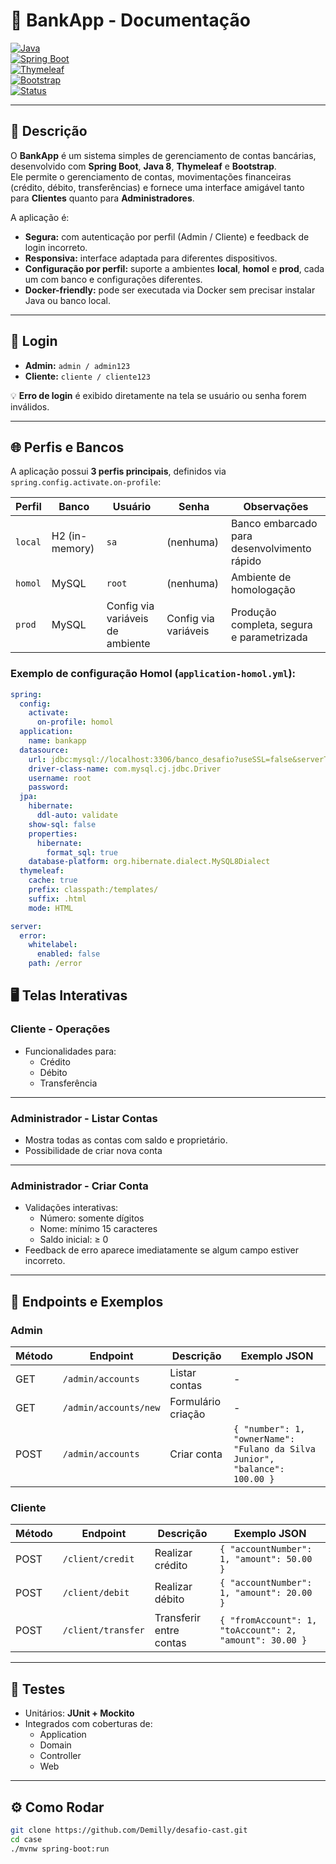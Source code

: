 # 🏦 BankApp - Documentação

[![Java](https://img.shields.io/badge/Java-8-blue)](https://www.oracle.com/java/)  
[![Spring Boot](https://img.shields.io/badge/Spring_Boot-2.7.18-green)](https://spring.io/projects/spring-boot)  
[![Thymeleaf](https://img.shields.io/badge/Thymeleaf-3.1-orange)](https://www.thymeleaf.org/)  
[![Bootstrap](https://img.shields.io/badge/Bootstrap-5.3-purple)](https://getbootstrap.com/)  
[![Status](https://img.shields.io/badge/status-active-brightgreen)](#)

---

## 📖 Descrição

O **BankApp** é um sistema simples de gerenciamento de contas bancárias, desenvolvido com **Spring Boot**, **Java 8**, **Thymeleaf** e **Bootstrap**.  
Ele permite o gerenciamento de contas, movimentações financeiras (crédito, débito, transferências) e fornece uma interface amigável tanto para **Clientes** quanto para **Administradores**.

A aplicação é:

- **Segura:** com autenticação por perfil (Admin / Cliente) e feedback de login incorreto.
- **Responsiva:** interface adaptada para diferentes dispositivos.
- **Configuração por perfil:** suporte a ambientes **local**, **homol** e **prod**, cada um com banco e configurações diferentes.
- **Docker-friendly:** pode ser executada via Docker sem precisar instalar Java ou banco local.

---

## 🔑 Login

- **Admin:** `admin / admin123`
- **Cliente:** `cliente / cliente123`

💡 **Erro de login** é exibido diretamente na tela se usuário ou senha forem inválidos.

---

## 🌐 Perfis e Bancos

A aplicação possui **3 perfis principais**, definidos via `spring.config.activate.on-profile`:

| Perfil  | Banco | Usuário | Senha | Observações |
|---------|-------|---------|-------|-------------|
| `local` | H2 (in-memory) | `sa` | (nenhuma) | Banco embarcado para desenvolvimento rápido |
| `homol` | MySQL | `root` | (nenhuma) | Ambiente de homologação |
| `prod`  | MySQL | Config via variáveis de ambiente | Config via variáveis | Produção completa, segura e parametrizada |

### Exemplo de configuração Homol (`application-homol.yml`):

```yaml
spring:
  config:
    activate:
      on-profile: homol
  application:
    name: bankapp
  datasource:
    url: jdbc:mysql://localhost:3306/banco_desafio?useSSL=false&serverTimezone=UTC
    driver-class-name: com.mysql.cj.jdbc.Driver
    username: root
    password:
  jpa:
    hibernate:
      ddl-auto: validate
    show-sql: false
    properties:
      hibernate:
        format_sql: true
    database-platform: org.hibernate.dialect.MySQL8Dialect
  thymeleaf:
    cache: true
    prefix: classpath:/templates/
    suffix: .html
    mode: HTML

server:
  error:
    whitelabel:
      enabled: false
    path: /error
````

## 🖥️ Telas Interativas

### Cliente - Operações

- Funcionalidades para:
    - Crédito
    - Débito
    - Transferência

---

### Administrador - Listar Contas

- Mostra todas as contas com saldo e proprietário.
- Possibilidade de criar nova conta

---

### Administrador - Criar Conta

- Validações interativas:
    - Número: somente dígitos
    - Nome: mínimo 15 caracteres
    - Saldo inicial: ≥ 0
- Feedback de erro aparece imediatamente se algum campo estiver incorreto.

---

## 🚀 Endpoints e Exemplos

### Admin

| Método | Endpoint              | Descrição          | Exemplo JSON                                                                |
|--------|-----------------------|--------------------|-----------------------------------------------------------------------------|
| GET    | `/admin/accounts`     | Listar contas      | -                                                                           |
| GET    | `/admin/accounts/new` | Formulário criação | -                                                                           |
| POST   | `/admin/accounts`     | Criar conta        | `{ "number": 1, "ownerName": "Fulano da Silva Junior", "balance": 100.00 }` |

### Cliente

| Método | Endpoint           | Descrição               | Exemplo JSON                                            |
|--------|--------------------|-------------------------|---------------------------------------------------------|
| POST   | `/client/credit`   | Realizar crédito        | `{ "accountNumber": 1, "amount": 50.00 }`               |
| POST   | `/client/debit`    | Realizar débito         | `{ "accountNumber": 1, "amount": 20.00 }`               |
| POST   | `/client/transfer` | Transferir entre contas | `{ "fromAccount": 1, "toAccount": 2, "amount": 30.00 }` |

---


## 🧪 Testes

- Unitários: **JUnit + Mockito**
- Integrados com coberturas de:
    - Application
    - Domain
    - Controller
    - Web
---

## ⚙️ Como Rodar

```bash
git clone https://github.com/Demilly/desafio-cast.git
cd case
./mvnw spring-boot:run


